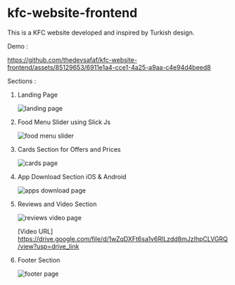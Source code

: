 # kfc-website-frontend
This is a KFC website developed and inspired by Turkish design.

Demo :

https://github.com/thedevsafaf/kfc-website-frontend/assets/85129653/6911e1a4-cce1-4a25-a9aa-c4e94d4beed8

Sections : 

1. Landing Page
   
   ![landing page](https://github.com/thedevsafaf/kfc-website-frontend/assets/85129653/beb0520e-da31-4bea-8e20-78ae837a478a)

2. Food Menu Slider using Slick Js

   ![food menu slider](https://github.com/thedevsafaf/kfc-website-frontend/assets/85129653/7e265337-1b21-4848-8cbc-672d6c22d73f)
  
3. Cards Section for Offers and Prices

   ![cards page](https://github.com/thedevsafaf/kfc-website-frontend/assets/85129653/502d751f-b1e0-4c42-847e-d9b32ba92089)
   
4. App Download Section iOS & Android

   ![apps download page](https://github.com/thedevsafaf/kfc-website-frontend/assets/85129653/4157223d-7657-4267-ab8e-6a990a2181b0)
   
5. Reviews and Video Section

   ![reviews video page](https://github.com/thedevsafaf/kfc-website-frontend/assets/85129653/df1e8658-f802-4e77-a835-587cc9a7259a)

   [Video URL] https://drive.google.com/file/d/1wZqDXFt6sa1v6RlLzdd8mJzIhpCLVGRQ/view?usp=drive_link
   
7. Footer Section

   ![footer page](https://github.com/thedevsafaf/kfc-website-frontend/assets/85129653/d180b30b-98ca-4a16-8dcb-f0432cc0d9e0)


